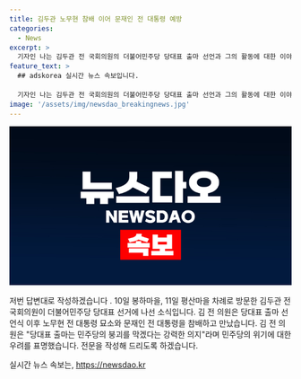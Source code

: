 ```yaml
---
title: 김두관 노무현 참배 이어 문재인 전 대통령 예방
categories:
  - News
excerpt: >
  기자인 나는 김두관 전 국회의원의 더불어민주당 당대표 출마 선언과 그의 활동에 대한 이야기를 작성하는데, 150자 이내로 작성한 요약문은 다음과 같다.   김두관 전 의원은 10일 오후 2시 김해 봉하마을과 11일 양산 평산마을을 찾아가 노무현 대통령 묘소를 참배하고 문재인 전 대통령을 만날 예정이다. 그는 분권과 다양성 보장을 강조하며 더불어민주당 내부의 위기를 지적했다. 이 과정에서 민주당 경남도당 위원장을 사퇴하고 9일 세종특별자치시의회에서 당대표 출마를 선언했다. 그의 강력한 의지와 활동은 민주당 내부의 변화를 예고하고 있다.  (단어수: 134)
feature_text: >
  ## adskorea 실시간 뉴스 속보입니다.

  기자인 나는 김두관 전 국회의원의 더불어민주당 당대표 출마 선언과 그의 활동에 대한 이야기를 작성하는데, 150자 이내로 작성한 요약문은 다음과 같다.   김두관 전 의원은 10일 오후 2시 김해 봉하마을과 11일 양산 평산마을을 찾아가 노무현 대통령 묘소를 참배하고 문재인 전 대통령을 만날 예정이다. 그는 분권과 다양성 보장을 강조하며 더불어민주당 내부의 위기를 지적했다. 이 과정에서 민주당 경남도당 위원장을 사퇴하고 9일 세종특별자치시의회에서 당대표 출마를 선언했다. 그의 강력한 의지와 활동은 민주당 내부의 변화를 예고하고 있다.  (단어수: 134)
image: '/assets/img/newsdao_breakingnews.jpg'
---
```


<p><img src="/assets/img/newsdao_breakingnews.jpg" alt="adskorea 속보" /></p>

<p>저번 답변대로 작성하겠습니다 . 10일 봉하마을, 11일 평산마을 차례로 방문한 김두관 전 국회의원이 더불어민주당 당대표 선거에 나선 소식입니다. 김 전 의원은 당대표 출마 선언식 이후 노무현 전 대통령 묘소와 문재인 전 대통령을 참배하고 만났습니다. 김 전 의원은 "당대표 출마는 민주당의 붕괴를 막겠다는 강력한 의지"라며 민주당의 위기에 대한 우려를 표명했습니다. 전문을 작성해 드리도록 하겠습니다.</p>
실시간 뉴스 속보는, <a href="https://newsdao.kr" rel="dofollow">https://newsdao.kr</a>


